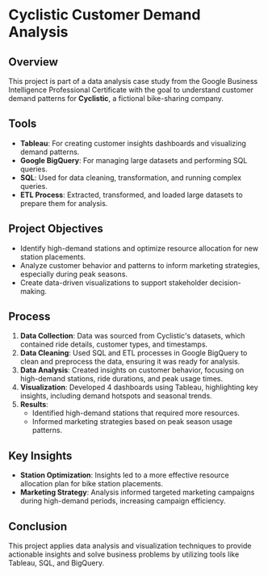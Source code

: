 # Cyclistic Customer Demand Analysis

## Overview
This project is part of a data analysis case study from the Google Business Intelligence Professional Certificate with the goal to understand customer demand patterns for **Cyclistic**, a fictional bike-sharing company.

## Tools
- **Tableau**: For creating customer insights dashboards and visualizing demand patterns.
- **Google BigQuery**: For managing large datasets and performing SQL queries.
- **SQL**: Used for data cleaning, transformation, and running complex queries.
- **ETL Process**: Extracted, transformed, and loaded large datasets to prepare them for analysis.

## Project Objectives
- Identify high-demand stations and optimize resource allocation for new station placements.
- Analyze customer behavior and patterns to inform marketing strategies, especially during peak seasons.
- Create data-driven visualizations to support stakeholder decision-making.

## Process
1. **Data Collection**: Data was sourced from Cyclistic's datasets, which contained ride details, customer types, and timestamps.
2. **Data Cleaning**: Used SQL and ETL processes in Google BigQuery to clean and preprocess the data, ensuring it was ready for analysis.
3. **Data Analysis**: Created insights on customer behavior, focusing on high-demand stations, ride durations, and peak usage times.
4. **Visualization**: Developed 4 dashboards using Tableau, highlighting key insights, including demand hotspots and seasonal trends.
5. **Results**: 
   - Identified high-demand stations that required more resources.
   - Informed marketing strategies based on peak season usage patterns.

## Key Insights
- **Station Optimization**: Insights led to a more effective resource allocation plan for bike station placements.
- **Marketing Strategy**: Analysis informed targeted marketing campaigns during high-demand periods, increasing campaign efficiency.

## Conclusion
This project applies data analysis and visualization techniques to provide actionable insights and solve business problems by utilizing tools like Tableau, SQL, and BigQuery.
